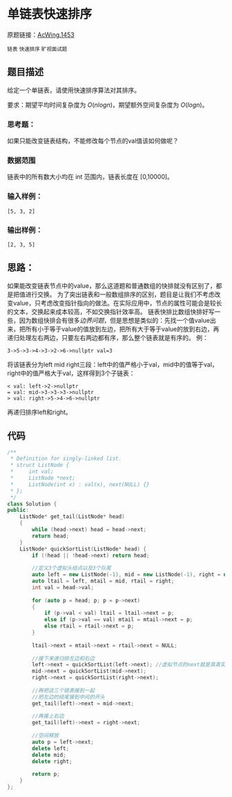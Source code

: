 # 单链表快速排序
原题链接：[AcWing.1453](https://www.acwing.com/problem/content/1453/)

`链表` `快速排序` `旷视面试题`
## 题目描述
给定一个单链表，请使用快速排序算法对其排序。

要求：期望平均时间复杂度为 $O(nlogn)$，期望额外空间复杂度为 $O(logn)$。

### 思考题： 
如果只能改变链表结构，不能修改每个节点的val值该如何做呢？

### 数据范围
链表中的所有数大小均在 int 范围内，链表长度在 [0,10000]。

### 输入样例：
```
[5, 3, 2]
```
### 输出样例：
```
[2, 3, 5]
```

## 思路：
如果能改变链表节点中的value，那么这道题和普通数组的快排就没有区别了，都是把值进行交换。
为了突出链表和一般数组排序的区别，题目是让我们不考虑改变value，只考虑改变指针指向的做法。在实际应用中，节点的属性可能会是较长的文本，交换起来成本较高，不如交换指针效率高。
链表快排比数组快排好写一些，因为数组快排会有很多*边界问题*，但是思想是类似的：先找一个值value出来，把所有小于等于value的值放到左边，把所有大于等于value的放到右边，再递归处理左右两边，只要左右两边都有序，那么整个链表就是有序的。
例：
```
3->5->3->4->3->2->6->nullptr val=3
```
将该链表分为left mid right三段：left中的值严格小于val，mid中的值等于val，right中的值严格大于val，这样得到3个子链表：

```
< val: left->2->nullptr
= val: mid->3->3->3->nullptr
> val: right->5->4->6->nullptr
```
再递归排序left和right。

## 代码
```c++
/**
 * Definition for singly-linked list.
 * struct ListNode {
 *     int val;
 *     ListNode *next;
 *     ListNode(int x) : val(x), next(NULL) {}
 * };
 */
class Solution {
public:
    ListNode* get_tail(ListNode* head)
    {
        while (head->next) head = head->next;
        return head;
    }
    ListNode* quickSortList(ListNode* head) {
        if (!head || !head->next) return head;
        
        //定义3个虚拟头结点以及3个队尾
        auto left = new ListNode(-1), mid = new ListNode(-1), right = new ListNode(-1);
        auto ltail = left, mtail = mid, rtail = right;
        int val = head->val;
        
        for (auto p = head; p; p = p->next)
        {
            if (p->val < val) ltail = ltail->next = p;
            else if (p->val == val) mtail = mtail->next = p;
            else rtail = rtail->next = p;
        }
        
        ltail->next = mtail->next = rtail->next = NULL;
        
        //接下来递归排左边和右边
        left->next = quickSortList(left->next); //虚拟节点的next就是其真实的节点
        mid->next = quickSortList(mid->next);
        right->next = quickSortList(right->next);
        
        //再把这三个链表接到一起
        //把左边的结尾接到中间的开头
        get_tail(left)->next = mid->next;
        
        //再接上右边
        get_tail(left)->next = right->next;
        
        //空间释放
        auto p = left->next;
        delete left;
        delete mid;
        delete right;
        
        return p;
    }
};
```


